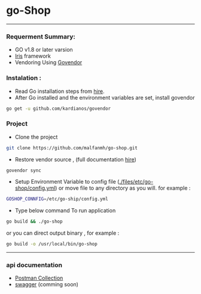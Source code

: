 # go-Shop
----------
### Requerment Summary:

 * GO v1.8 or later varsion
 * [Iris](iris-go.com) framework
 * Vendoring Using [Govendor](github.com/kardianos/govendor)


### Instalation :
* Read Go installation steps from [hire](golang.org/doc/install).
* After Go installed and the environment variables are set, install govendor

```sh
go get -u github.com/kardianos/govendor
```


### Project
* Clone the project
```sh
git clone https://github.com/malfanmh/go-shop.git
```
* Restore vendor source , (full documentation [hire](github.com/kardianos/govendor/blob/master/doc/dev-guide.md))
```sh
govendor sync
```
* Setup Environment Variable to config file ([./files/etc/go-shop/config.yml](github.com/malfanmh/go-shop/blob/master/files/etc/go-shop/config.yml)) or move file to any directory as you will. for example :
```sh
GOSHOP_CONNFIG=/etc/go-ship/config.yml
```
* Type below command To run application
```sh
go build && ./go-shop
```
or you can direct output binary , for example :
```sh
go build -o /usr/local/bin/go-shop
```
----
### api documentation

* [Postman Collection](https://www.getpostman.com/collections/26aaf74af977dfb4c580)
* [swagger](swagger.io) (comming soon)

